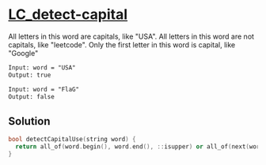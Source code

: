 # [LC_detect-capital](https://leetcode.com/problems/detect-capital)

All letters in this word are capitals, like "USA".
All letters in this word are not capitals, like "leetcode".
Only the first letter in this word is capital, like "Google"


```txt
Input: word = "USA"
Output: true

Input: word = "FlaG"
Output: false
```

## Solution

```cpp
bool detectCapitalUse(string word) {
  return all_of(word.begin(), word.end(), ::isupper) or all_of(next(word.begin()), word.end(), ::islower);
}
```
